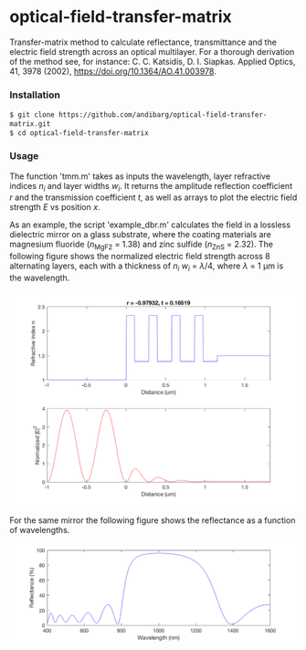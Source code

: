 # optical-field-transfer-matrix
Transfer-matrix method to calculate reflectance, transmittance and the electric field strength across an optical multilayer.
For a thorough derivation of the method see, for instance: C. C. Katsidis, D. I. Siapkas. Applied Optics, 41, 3978 (2002), https://doi.org/10.1364/AO.41.003978.

### Installation
```
$ git clone https://github.com/andibarg/optical-field-transfer-matrix.git
$ cd optical-field-transfer-matrix
```

### Usage
The function 'tmm.m' takes as inputs the wavelength, layer refractive indices <em>n<sub>i</sub></em> and layer widths <em>w<sub>i</sub></em>. It returns the amplitude reflection coefficient <em>r</em> and the transmission coefficient <em>t</em>, as well as arrays to plot the electric field strength <em>E</em> vs position <em>x</em>.

As an example, the script 'example_dbr.m' calculates the field in a lossless dielectric mirror on a glass substrate, where the coating materials are magnesium fluoride (<em>n</em><sub>MgF2</sub> = 1.38) and zinc sulfide (<em>n</em><sub>ZnS</sub> = 2.32). The following figure shows the normalized electric field strength across 8 alternating layers, each with a thickness of <em>n<sub>i</sub> w<sub>i</sub></em> = <em>λ</em>/4, where <em>λ</em> = 1 μm is the wavelength.

![Screenshot](example_dbr.png)

For the same mirror the following figure shows the reflectance as a function of wavelengths.

![Screenshot](example_dbr_spec.png)
